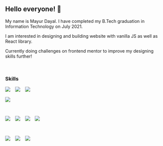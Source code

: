 ## Hello everyone! 🙂

My name is Mayur Dayal. I have completed my B.Tech graduation in Information Technology on July 2021.

I am interested in designing and building website with vanilla JS as well as React library.

Currently doing challenges on frontend mentor to improve my designing skills further!

<p>&nbsp;</p>

### Skills

![](https://img.shields.io/badge/markup_language-HTML-informational?style=for-the-badge&labelColor=3b4d61&color=9cf&logo=html5&logoColor=e34f26) &nbsp;&nbsp; ![](https://img.shields.io/badge/styling-CSS-informational?style=for-the-badge&labelColor=3b4d61&color=9cf&logo=css3&logoColor=1572b6) &nbsp;&nbsp; ![](https://img.shields.io/badge/code-JavaScript-informational?style=for-the-badge&labelColor=3b4d61&color=9cf&logo=javascript&logoColor=f8e030&)

![](https://img.shields.io/badge/JS_library-React-informational?style=for-the-badge&labelColor=3b4d61&color=9cf&logo=react&logoColor=7ddfff)

<br />

![](https://img.shields.io/badge/tool-Command_Line_Interface-informational?style=for-the-badge&labelColor=3b4d61&color=9cf) &nbsp;&nbsp; ![](https://img.shields.io/badge/Tool-Git-informational?style=for-the-badge&labelColor=3b4d61&color=9cf&logo=git) &nbsp;&nbsp; ![](https://img.shields.io/badge/tool-GitHub-informational?style=for-the-badge&labelColor=3b4d61&color=9cf&logo=github) &nbsp;&nbsp; ![](https://img.shields.io/badge/tool-Node_package_manager-informational?style=for-the-badge&labelColor=3b4d61&color=9cf&logo=npm)

<br/>

![](https://img.shields.io/badge/os-Windows_10-informational?style=for-the-badge&labelColor=3b4d61&color=9cf&logo=windows) &nbsp;&nbsp; ![](https://img.shields.io/badge/os-ubuntu-informational?style=for-the-badge&labelColor=3b4d61&color=9cf&logo=ubuntu) &nbsp;&nbsp; ![](https://img.shields.io/badge/editor-Visual_Studio_Code-informational?style=for-the-badge&labelColor=3b4d61&color=9cf&logo=visualstudiocode)

<p>&nbsp;</p>
